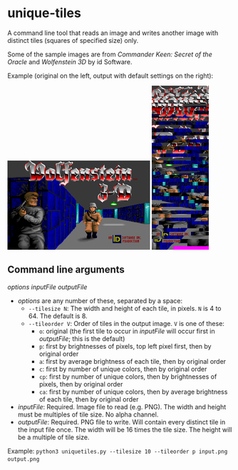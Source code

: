 # unique-tiles
A command line tool that reads an image and writes another image with distinct tiles (squares of specified size) only.

Some of the sample images are from *Commander Keen: Secret of the Oracle* and *Wolfenstein 3D* by id Software.

Example (original on the left, output with default settings on the right):

![Wolfenstein 3D title screen](test-in/wolf3d.png)
![unique tiles in Wolfenstein 3D title screen](example.png)

## Command line arguments
*options* *inputFile* *outputFile*
* *options* are any number of these, separated by a space:
  * `--tilesize N`: The width and height of each tile, in pixels. `N` is 4 to 64. The default is 8.
  * `--tileorder V`: Order of tiles in the output image. `V` is one of these:
    * `o`: original (the first tile to occur in *inputFile* will occur first in *outputFile*; this is the default)
    * `p`: first by brightnesses of pixels, top left pixel first, then by original order
    * `a`: first by average brightness of each tile, then by original order
    * `c`: first by number of unique colors, then by original order
    * `cp`: first by number of unique colors, then by brightnesses of pixels, then by original order
    * `ca`: first by number of unique colors, then by average brightness of each tile, then by original order
* *inputFile*: Required. Image file to read (e.g. PNG). The width and height must be multiples of tile size. No alpha channel.
* *outputFile*: Required. PNG file to write. Will contain every distinct tile in the input file once. The width will be 16 times the tile size. The height will be a multiple of tile size.

Example: `python3 uniquetiles.py --tilesize 10 --tileorder p input.png output.png`
